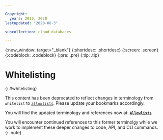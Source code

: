 ```yaml
---

Copyright:
  years: 2019, 2020
lastupdated: "2020-08-3"

subcollection: cloud-databases

---
```


{:new_window: target="_blank"}
{:shortdesc: .shortdesc}
{:screen: .screen}
{:codeblock: .codeblock}
{:pre: .pre}
{:tip: .tip}

# Whitelisting
{: #whitelisting} 

This content has been deprecated to reflect changes in terminology from `whitelist` to [`allowlists`](/docs/cloud-databases?topic=allowlists). Please update your bookmarks accordingly. 

You will find the updated terminology and references now at: **[`Allowlists`](/docs/cloud-databases?topic=allowlists)**

You will encounter continued references to this former terminolgy while we work to implement these deeper changes to code, API, and CLI commands.  
{: .note}